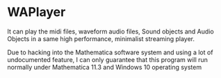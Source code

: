 # WAPlayer
It can play the midi files, waveform audio files, 
Sound objects and Audio Objects in a same high performance, minimalist streaming player.

Due to hacking into the Mathematica software system and using a lot of undocumented feature,
I can only guarantee that this program will run normally under Mathematica 11.3 and Windows 10 operating system 
